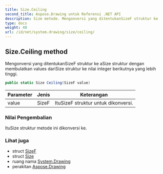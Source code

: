 ```yaml
---
title: Size.Ceiling
second_title: Aspose.Drawing untuk Referensi .NET API
description: Size metode. Mengonversi yang ditentukanSizeF struktur ke aSize struktur dengan membulatkan values dariSize struktur ke nilai integer berikutnya yang lebih tinggi.
type: docs
weight: 40
url: /id/net/system.drawing/size/ceiling/
---
```

## Size.Ceiling method

Mengonversi yang ditentukanSizeF struktur ke aSize struktur dengan membulatkan values dariSize struktur ke nilai integer berikutnya yang lebih tinggi.

```csharp
public static Size Ceiling(SizeF value)
```

| Parameter | Jenis | Keterangan |
| --- | --- | --- |
| value | SizeF | ItuSizeF struktur untuk dikonversi. |

### Nilai Pengembalian

ItuSize struktur metode ini dikonversi ke.

### Lihat juga

* struct [SizeF](../../sizef/)
* struct [Size](../)
* ruang nama [System.Drawing](../../size/)
* perakitan [Aspose.Drawing](../../../)


